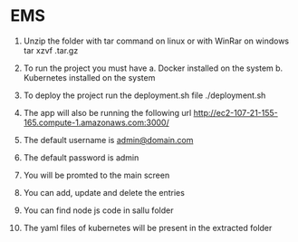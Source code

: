 # EMS



1. Unzip the folder with tar command on linux or with WinRar on windows
        tar xzvf <filename>.tar.gz

2. To run the project you must have
        a. Docker installed on the system
        b. Kubernetes installed on the system

3. To deploy the project run the deployment.sh file
        ./deployment.sh

4. The app will also be running the following url
        http://ec2-107-21-155-165.compute-1.amazonaws.com:3000/

5. The default username is admin@domain.com

6. The default password is admin

7. You will be promted to the main screen

8. You can add, update and delete the entries

9. You can find node js code in sallu folder

10. The yaml files of kubernetes will be present in the extracted folder
